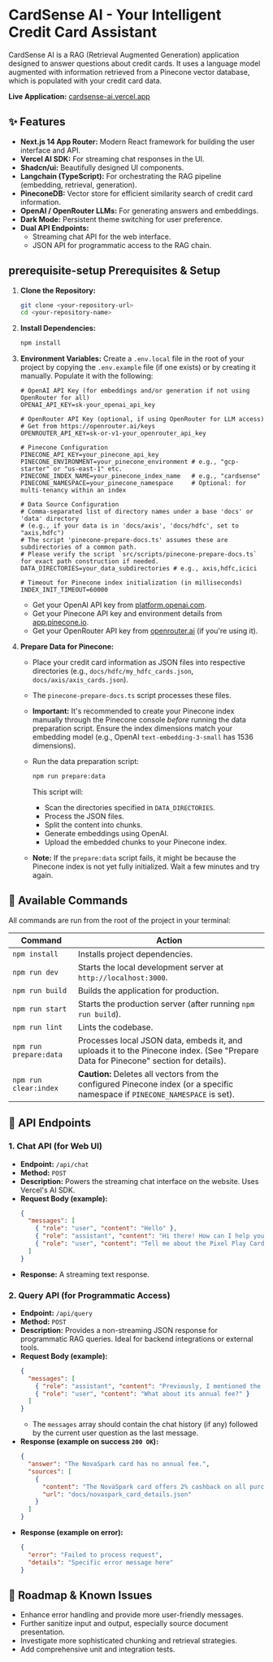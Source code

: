 # CardSense AI - Your Intelligent Credit Card Assistant

CardSense AI is a RAG (Retrieval Augmented Generation) application designed to answer questions about credit cards. It uses a language model augmented with information retrieved from a Pinecone vector database, which is populated with your credit card data.

**Live Application:** [cardsense-ai.vercel.app](https://cardsense-ai.vercel.app/)

## ✨ Features

*   **Next.js 14 App Router:** Modern React framework for building the user interface and API.
*   **Vercel AI SDK:** For streaming chat responses in the UI.
*   **Shadcn/ui:** Beautifully designed UI components.
*   **Langchain (TypeScript):** For orchestrating the RAG pipeline (embedding, retrieval, generation).
*   **PineconeDB:** Vector store for efficient similarity search of credit card information.
*   **OpenAI / OpenRouter LLMs:** For generating answers and embeddings.
*   **Dark Mode:** Persistent theme switching for user preference.
*   **Dual API Endpoints:**
    *   Streaming chat API for the web interface.
    *   JSON API for programmatic access to the RAG chain.

##  prerequisite-setup Prerequisites & Setup

1.  **Clone the Repository:**
    ```bash
    git clone <your-repository-url>
    cd <your-repository-name>
    ```

2.  **Install Dependencies:**
    ```bash
    npm install
    ```

3.  **Environment Variables:**
    Create a `.env.local` file in the root of your project by copying the `.env.example` file (if one exists) or by creating it manually. Populate it with the following:

    ```env
    # OpenAI API Key (for embeddings and/or generation if not using OpenRouter for all)
    OPENAI_API_KEY=sk-your_openai_api_key

    # OpenRouter API Key (optional, if using OpenRouter for LLM access)
    # Get from https://openrouter.ai/keys
    OPENROUTER_API_KEY=sk-or-v1-your_openrouter_api_key

    # Pinecone Configuration
    PINECONE_API_KEY=your_pinecone_api_key
    PINECONE_ENVIRONMENT=your_pinecone_environment # e.g., "gcp-starter" or "us-east-1" etc.
    PINECONE_INDEX_NAME=your_pinecone_index_name   # e.g., "cardsense"
    PINECONE_NAMESPACE=your_pinecone_namespace     # Optional: for multi-tenancy within an index

    # Data Source Configuration
    # Comma-separated list of directory names under a base 'docs' or 'data' directory
    # (e.g., if your data is in 'docs/axis', 'docs/hdfc', set to "axis,hdfc")
    # The script 'pinecone-prepare-docs.ts' assumes these are subdirectories of a common path.
    # Please verify the script `src/scripts/pinecone-prepare-docs.ts` for exact path construction if needed.
    DATA_DIRECTORIES=your_data_subdirectories # e.g., axis,hdfc,icici

    # Timeout for Pinecone index initialization (in milliseconds)
    INDEX_INIT_TIMEOUT=60000
    ```
    *   Get your OpenAI API key from [platform.openai.com](https://platform.openai.com/).
    *   Get your Pinecone API key and environment details from [app.pinecone.io](https://app.pinecone.io/).
    *   Get your OpenRouter API key from [openrouter.ai](https://openrouter.ai/keys) (if you're using it).

4.  **Prepare Data for Pinecone:**
    *   Place your credit card information as JSON files into respective directories (e.g., `docs/hdfc/my_hdfc_cards.json`, `docs/axis/axis_cards.json`).
    *   The `pinecone-prepare-docs.ts` script processes these files.
    *   **Important:** It's recommended to create your Pinecone index manually through the Pinecone console *before* running the data preparation script. Ensure the index dimensions match your embedding model (e.g., OpenAI `text-embedding-3-small` has 1536 dimensions).
    *   Run the data preparation script:
        ```bash
        npm run prepare:data
        ```
        This script will:
        *   Scan the directories specified in `DATA_DIRECTORIES`.
        *   Process the JSON files.
        *   Split the content into chunks.
        *   Generate embeddings using OpenAI.
        *   Upload the embedded chunks to your Pinecone index.

    *   **Note:** If the `prepare:data` script fails, it might be because the Pinecone index is not yet fully initialized. Wait a few minutes and try again.

## 🧞 Available Commands

All commands are run from the root of the project in your terminal:

| Command            | Action                                                                                                                               |
| ------------------ | ------------------------------------------------------------------------------------------------------------------------------------ |
| `npm install`      | Installs project dependencies.                                                                                                       |
| `npm run dev`        | Starts the local development server at `http://localhost:3000`.                                                                    |
| `npm run build`      | Builds the application for production.                                                                                               |
| `npm run start`      | Starts the production server (after running `npm run build`).                                                                      |
| `npm run lint`       | Lints the codebase.                                                                                                                  |
| `npm run prepare:data` | Processes local JSON data, embeds it, and uploads it to the Pinecone index. (See "Prepare Data for Pinecone" section for details). |
| `npm run clear:index`| **Caution:** Deletes all vectors from the configured Pinecone index (or a specific namespace if `PINECONE_NAMESPACE` is set).    |

## 🤖 API Endpoints

### 1. Chat API (for Web UI)

*   **Endpoint:** `/api/chat`
*   **Method:** `POST`
*   **Description:** Powers the streaming chat interface on the website. Uses Vercel's AI SDK.
*   **Request Body (example):**
    ```json
    {
      "messages": [
        { "role": "user", "content": "Hello" },
        { "role": "assistant", "content": "Hi there! How can I help you with credit cards today?" },
        { "role": "user", "content": "Tell me about the Pixel Play Card." }
      ]
    }
    ```
*   **Response:** A streaming text response.

### 2. Query API (for Programmatic Access)

*   **Endpoint:** `/api/query`
*   **Method:** `POST`
*   **Description:** Provides a non-streaming JSON response for programmatic RAG queries. Ideal for backend integrations or external tools.
*   **Request Body (example):**
    ```json
    {
      "messages": [
        { "role": "assistant", "content": "Previously, I mentioned the NovaSpark card is good for cashback." },
        { "role": "user", "content": "What about its annual fee?" }
      ]
    }
    ```
    *   The `messages` array should contain the chat history (if any) followed by the current user question as the last message.
*   **Response (example on success `200 OK`):**
    ```json
    {
      "answer": "The NovaSpark card has no annual fee.",
      "sources": [
        {
          "content": "The NovaSpark card offers 2% cashback on all purchases and no annual fee. It also includes...",
          "url": "docs/novaspark_card_details.json"
        }
      ]
    }
    ```
*   **Response (example on error):**
    ```json
    {
      "error": "Failed to process request",
      "details": "Specific error message here"
    }
    ```

## 🚸 Roadmap & Known Issues

*   Enhance error handling and provide more user-friendly messages.
*   Further sanitize input and output, especially source document presentation.
*   Investigate more sophisticated chunking and retrieval strategies.
*   Add comprehensive unit and integration tests.